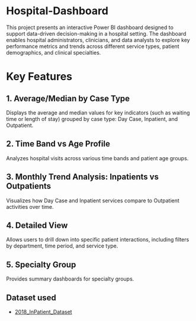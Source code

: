 # Hospital-Dashboard
This project presents an interactive Power BI dashboard designed to support data-driven decision-making in a hospital setting. The dashboard enables hospital administrators, clinicians, and data analysts to explore key performance metrics and trends across different service types, patient demographics, and clinical specialties.

# Key Features
## 1. Average/Median by Case Type
Displays the average and median values for key indicators (such as waiting time or length of stay) grouped by case type: Day Case, Inpatient, and Outpatient.

## 2. Time Band vs Age Profile
Analyzes hospital visits across various time bands and patient age groups.

## 3. Monthly Trend Analysis: Inpatients vs Outpatients
Visualizes how Day Case and Inpatient services compare to Outpatient activities over time.

## 4. Detailed View
Allows users to drill down into specific patient interactions, including filters by department, time period, and service type.

## 5. Specialty Group
Provides summary dashboards for specialty groups.

## Dataset used
- <a href="https://github.com/Lateef89/Hospital-Dashboard/blob/main/IN_WL%202018.csv"> 2018_InPatient_Dataset</a>
